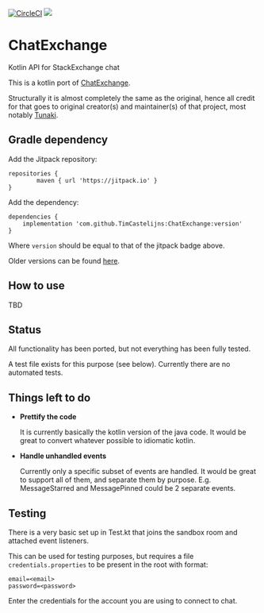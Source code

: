 [![CircleCI](https://circleci.com/gh/TimCastelijns/ChatExchange/tree/master.svg?style=shield)](https://circleci.com/gh/TimCastelijns/ChatExchange/tree/master)
[![](https://jitpack.io/v/TimCastelijns/ChatExchange.svg)](https://jitpack.io/#TimCastelijns/ChatExchange)

# ChatExchange

Kotlin API for StackExchange chat

This is a kotlin port of [ChatExchange](https://github.com/SOBotics/chatexchange).

Structurally it is almost completely the same as the original, hence all credit for that goes to original creator(s) and maintainer(s)
of that project, most notably [Tunaki](https://github.com/Tunaki/).

## Gradle dependency

Add the Jitpack repository:

    repositories {
	        maven { url 'https://jitpack.io' }
    }

Add the dependency:

    dependencies {
        implementation 'com.github.TimCastelijns:ChatExchange:version'
    }

Where `version` should be equal to that of the jitpack badge above.

Older versions can be found [here](https://jitpack.io/#TimCastelijns/ChatExchange).

## How to use

TBD

## Status

All functionality has been ported, but not everything has been fully tested.

A test file exists for this purpose (see below). Currently there are no automated tests.

## Things left to do

- __Prettify the code__

  It is currently basically the kotlin version of the java code. It would be great to convert whatever possible to idiomatic kotlin.


- __Handle unhandled events__

  Currently only a specific subset of events are handled. It would be great to support all of them, and separate them by purpose. E.g. MessageStarred and MessagePinned could be 2 separate events.

## Testing

There is a very basic set up in Test.kt that joins the sandbox room and attached event listeners.

This can be used for testing purposes, but requires a file `credentials.properties` to be present in the root with format:

    email=<email>
    password=<password>
    
Enter the credentials for the account you are using to connect to chat.
